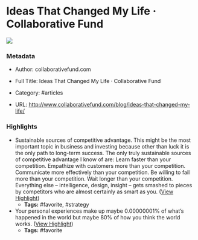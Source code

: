 # Ideas That Changed My Life · Collaborative Fund

![](https://readwise-assets.s3.amazonaws.com/static/images/article0.00998d930354.png)

### Metadata

- Author: collaborativefund.com
- Full Title: Ideas That Changed My Life · Collaborative Fund
- Category: #articles


- URL: http://www.collaborativefund.com/blog/ideas-that-changed-my-life/

### Highlights

- Sustainable sources of competitive advantage. This might be the most important topic in business and investing because other than luck it is the only path to long-term success. The only truly sustainable sources of competitive advantage I know of are:
  Learn faster than your competition.
  Empathize with customers more than your competition.
  Communicate more effectively than your competition.
  Be willing to fail more than your competition.
  Wait longer than your competition.
  Everything else – intelligence, design, insight – gets smashed to pieces by competitors who are almost certainly as smart as you. ([View Highlight](https://instapaper.com/read/1383218682/15364712))
    - **Tags:** #favorite, #strategy
- Your personal experiences make up maybe 0.00000001% of what’s happened in the world but maybe 80% of how you think the world works. ([View Highlight](https://instapaper.com/read/1383218682/15364742))
    - **Tags:** #favorite
